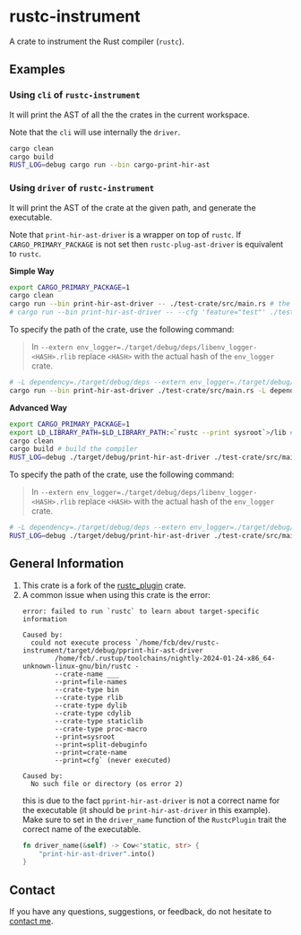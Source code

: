 # rustc-instrument

A crate to instrument the Rust compiler (`rustc`).

## Examples

### Using `cli` of `rustc-instrument`

It will print the AST of all the the crates in the current workspace.

Note that the `cli` will use internally the `driver`.

```bash
cargo clean
cargo build
RUST_LOG=debug cargo run --bin cargo-print-hir-ast
```

### Using `driver` of `rustc-instrument`

It will print the AST of the crate at the given path, and generate the executable.

Note that `print-hir-ast-driver` is a wrapper on top of `rustc`. If `CARGO_PRIMARY_PACKAGE` is not set then `rustc-plug-ast-driver` is equivalent to `rustc`.


**Simple Way**

```bash
export CARGO_PRIMARY_PACKAGE=1
cargo clean
cargo run --bin print-hir-ast-driver -- ./test-crate/src/main.rs # the `--` are optional
# cargo run --bin print-hir-ast-driver -- --cfg 'feature="test"' ./test-crate/src/main.rs
```

To specify the path of the crate, use the following command:
> In `--extern env_logger=./target/debug/deps/libenv_logger-<HASH>.rlib` replace `<HASH>` with the actual hash of the `env_logger` crate.
```bash
# -L dependency=./target/debug/deps --extern env_logger=./target/debug/deps/libenv_logger-<HASH>.rlib
cargo run --bin print-hir-ast-driver ./test-crate/src/main.rs -L dependency=./target/debug/deps --extern env_logger=./target/debug/deps/libenv_logger-<HASH>.rlib
```

**Advanced Way**

```bash
export CARGO_PRIMARY_PACKAGE=1
export LD_LIBRARY_PATH=$LD_LIBRARY_PATH:<`rustc --print sysroot`>/lib # Something like ~/.rustup/toolchains/nightly-2024-01-24-x86_64-unknown-linux-gnu/lib
cargo clean
cargo build # build the compiler
RUST_LOG=debug ./target/debug/print-hir-ast-driver ./test-crate/src/main.rs
```

To specify the path of the crate, use the following command:
> In `--extern env_logger=./target/debug/deps/libenv_logger-<HASH>.rlib` replace `<HASH>` with the actual hash of the `env_logger` crate.
```bash
# -L dependency=./target/debug/deps --extern env_logger=./target/debug/deps/libenv_logger-<HASH>.rlib
RUST_LOG=debug ./target/debug/print-hir-ast-driver ./test-crate/src/main.rs -L dependency=./target/debug/deps --extern env_logger=./target/debug/deps/libenv_logger-<HASH>.rlib
```

## General Information

1. This crate is a fork of the [rustc_plugin](https://github.com/cognitive-engineering-lab/rustc_plugin) crate.
2. A common issue when using this crate is the error:
    ```
    error: failed to run `rustc` to learn about target-specific information

    Caused by:
      could not execute process `/home/fcb/dev/rustc-instrument/target/debug/pprint-hir-ast-driver
            /home/fcb/.rustup/toolchains/nightly-2024-01-24-x86_64-unknown-linux-gnu/bin/rustc -
            --crate-name ___
            --print=file-names
            --crate-type bin
            --crate-type rlib
            --crate-type dylib
            --crate-type cdylib
            --crate-type staticlib
            --crate-type proc-macro
            --print=sysroot
            --print=split-debuginfo
            --print=crate-name
            --print=cfg` (never executed)

    Caused by:
      No such file or directory (os error 2)
    ```
    this is due to the fact `pprint-hir-ast-driver` is not a correct name for the executable (it should be `print-hir-ast-driver` in this example).
    Make sure to set in the `driver_name` function of the `RustcPlugin` trait the correct name of the executable.
    ```rust
    fn driver_name(&self) -> Cow<'static, str> {
        "print-hir-ast-driver".into()
    }
    ```

## Contact

If you have any questions, suggestions, or feedback, do not hesitate to [contact me](https://federicobruzzone.github.io/).

